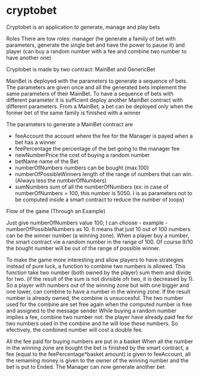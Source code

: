 # cryptobet


Cryptobet is an application to generate, manage and play bets

Roles
There are tow roles: manager (he generate a family of bet with parameters, generate the single bet and have the power to pause it) and player (can buy a random number with a fee and combine two number to have another one)

Cryptobet is made by two contract: MainBet and GenericBet

MainBet is deployed with the parameters to generate a sequence of bets. The parameters are given once and all the generated bets implement the same parameters of their MainBet. To have a sequence of bets with different parameter it is sufficient deploy another MainBet contract with different parameters. 
From a MainBet, a bet can be deployed only when the former bet of the same family is finished with a winner

The parameters to generate a MainBet contract are
 - feeAccount
   the account where the fee for the Manager is payed when a bet has a winner
 - feePercentage 
   the percentage of the bet going to the manager fee
 - newNumberPrice
   the cost of buying a random number 
 - betName
   name of the Bet
 - numberOfNumbers
   numbers can be bought (max.100)
 - numberOfPossibleWinners
   length of the range of numbers that can win. (Always less the numberOfNumbers)
 - sumNumbers 
   sum of all the numberOfNumbers (ex: in case of numberOfNumbers = 100, this number is 5050. I is as parameters not to be computed inside a smart contract to reduce the number of loops)

Flow of the game (Through an Example)

Just give numberOfNumbers value 100; I can choose - example - numberOfPossibleNumbers as 10. It means that just 10 out of 100 numbers can be the winner number (a winning zone). 
When a player buy a number, the smart contract vie a random number in the range of 100. Of course 9/10 the bought number will be out of the range of possible winner.

To make the game more interesting and allow players to have strategies instead of pure luck, a function to combine two numbers is allowed. This function take two number (both owned by the player) sum them and divide for two. (if the result of the sum is not divisible ofr two, it is decreased by 1). So a player with numbers out of the winning zone but with one bigger and one lower, can combine to have a number in the winning zone. If the result number is already owned, the combine is unsuccesful. The two number used for the combine are set free again when the computed number is free and assigned to the message sender
While buying a random number implies a fee, combine two number not: the player have already paid fee for two numbers used in the combine and he will lose these numbers. So efectively, the combined number will cost a double fee. 

All the fee paid for buying numbers are put in a basket
When all the number in the winning zone are bought the bet is finished by the smart contract, a fee (equal to the feePercentage*basket amount) is given to feeAccount, all the remaining money is given to the owner of the winning number and the bet is put to Ended. The Manager can now generate another bet

